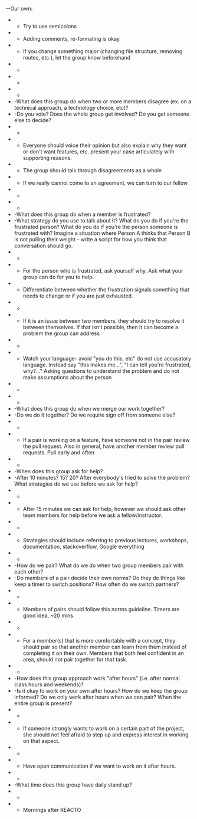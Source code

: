 --Our own:		
 - -    Try to use semicolons		
 - -    Adding comments, re-formating is okay		
 - -    If you change something major (changing file structure, removing routes, etc.), let the group know beforehand		
 - -		
 - -		
 - -		
 - -What does this group do when two or more members disagree (ex. on a technical approach, a technology choice, etc)?		
 - -Do you vote? Does the whole group get involved? Do you get someone else to decide?		
 - -		
 - -    Everyone should voice their opinion but also explain why they want or don't want features, etc. present your case articulately with supporting reasons.		
 - -    The group should talk through disagreements as a whole		
 - -    If we really cannot come to an agreement, we can turn to our fellow		
 - -		
 - -		
 - -What does this group do when a member is frustrated?		
 - -What strategy do you use to talk about it? What do you do if you're the frustrated person? What do you do if you're the person someone is frustrated with? Imagine a situation where Person A thinks that Person B is not pulling their weight - write a script for how you think that conversation should go.		
 - -		
 - -    For the person who is frustrated, ask yourself why. Ask what your group can do for you to help. 		
 - -    Differentiate between whether the frustration signals something that needs to change or if you are just exhausted.		
 - -		
 - -    If it is an issue between two members, they should try to resolve it between themselves. If that isn't possible, then it can become a problem the group can address		
 - -		
 - -    Watch your language- avoid "you do this, etc" do not use accusatory language. Instead say "this makes me...", "I can tell you're frustrated, why?..." Asking questions to understand the problem and do not make assumptions about the person		
 - -		
 - -		
 - -What does this group do when we merge our work together?		
 - -Do we do it together? Do we require sign off from someone else?		
 - -		
 - -    If a pair is working on a feature, have someone not in the pair review the pull request. Also in general, have another member review pull requests. Pull early and often		
 - -		
 - -When does this group ask for help?		
 - -After 10 minutes? 15? 20? After everybody's tried to solve the problem? What strategies do we use before we ask for help?		
 - -		
 - -    After 15 minutes we can ask for help, however we should ask other team members for help before we ask a fellow/instructor. 		
 - -		
 - -    Strategies should include referring to previous lectures, workshops, documentation, stackoverflow, Google everything		
 - -		
 - -How do we pair? What do we do when two group members pair with each other?		
 - -Do members of a pair decide their own norms? Do they do things like keep a timer to switch positions? How often do we switch partners?		
 - -		
 - -    Members of pairs should follow this norms guideline. Timers are good idea, ~20 mins.		
 - -		
 - -    For a member(s) that is more comfortable with a concept, they should pair so that another member can learn from them instead of completing it on their own. Members that both feel confident in an area, should not pair together for that task. 		
 - -		
 - -How does this group approach work "after hours" (i.e. after normal class hours and weekends)?		
 - -Is it okay to work on your own after hours? How do we keep the group informed? Do we only work after hours when we can pair? When the entire group is present?		
 - -		
 - -    If someone strongly wants to work on a certain part of the project, she should not feel afraid to step up and express interest in working on that aspect. 		
 - -		
 - -    Have open communication if we want to work on it after hours.		
 - -		
 - -What time does this group have daily stand up?		
 - -		
 - -    Mornings after REACTO
